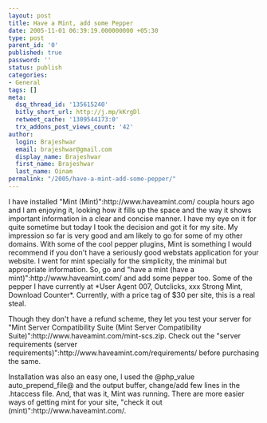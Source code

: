 ```yaml
---
layout: post
title: Have a Mint, add some Pepper
date: 2005-11-01 06:39:19.000000000 +05:30
type: post
parent_id: '0'
published: true
password: ''
status: publish
categories:
- General
tags: []
meta:
  dsq_thread_id: '135615240'
  bitly_short_url: http://j.mp/kKrgDl
  retweet_cache: '1309544173:0'
  trx_addons_post_views_count: '42'
author:
  login: Brajeshwar
  email: brajeshwar@gmail.com
  display_name: Brajeshwar
  first_name: Brajeshwar
  last_name: Oinam
permalink: "/2005/have-a-mint-add-some-pepper/"
---
```

<p><?php ImgBlog("general/mint.jpg", 0, "Mint", "http://www.haveamint.com/");?>I have installed "Mint (Mint)":http://www.haveamint.com/ coupla hours ago and I am enjoying it, looking how it fills up the space and the way it shows important information in a clear and concise manner. I have my eye on it for quite sometime but today I took the decision and got it for my site. My impression so far is very good and am likely to go for some of my other domains. With some of the cool pepper plugins, Mint is something I would recommend if you don't have a seriously good webstats application for your website. I went for mint specially for the simplicity, the minimal but appropriate information. So, go and "have a mint (have a mint)":http://www.haveamint.com/ and add some pepper too. Some of the pepper I have currently at *User Agent 007, Outclicks, xxx Strong Mint, Download Counter*. Currently, with a price tag of $30 per site, this is a real steal.</p>
<p>Though they don't have a refund scheme, they let you test your server for "Mint Server Compatibility Suite (Mint Server Compatibility Suite)":http://www.haveamint.com/mint-scs.zip. Check out the "server requirements (server requirements)":http://www.haveamint.com/requirements/ before purchasing the same.</p>
<p>Installation was also an easy one, I used the @php_value auto_prepend_file@ and the output buffer, change/add few lines in the .htaccess file. And, that was it, Mint was running. There are more easier ways of getting mint for your site, "check it out (mint)":http://www.haveamint.com/.</p>
